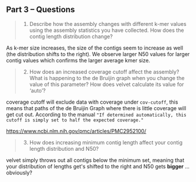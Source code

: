 
## Part 3 – Questions
>1. Describe how the assembly changes with different k-mer values using the assembly statistics you have collected. How does the contig length distribution change?

As k-mer size increases, the size of the contigs seem to increase as well (the distribution shifts to the right). We observe larger N50 values for larger contig values which confirms the larger average kmer size.

>2. How does an increased coverage cutoff affect the assembly? What is happening to the de Bruijin graph when you change the value of this parameter? How does velvet calculate its value for ‘auto’?

coverage cutoff will exclude data with coverage under `cov-cutoff`, this means that paths of the de Bruijin Graph where there is little coverage will get cut out. According to the manual `"If determined automatically, this cutoff is simply set to half the expected coverage."`

<https://www.ncbi.nlm.nih.gov/pmc/articles/PMC2952100/>

>3. How does increasing minimum contig length affect your contig length distribution and N50?

velvet simply throws out all contigs below the minimum set, meaning that your distribution of lengths get's shifted to the right and N50 gets **bigger** ... obviously?



